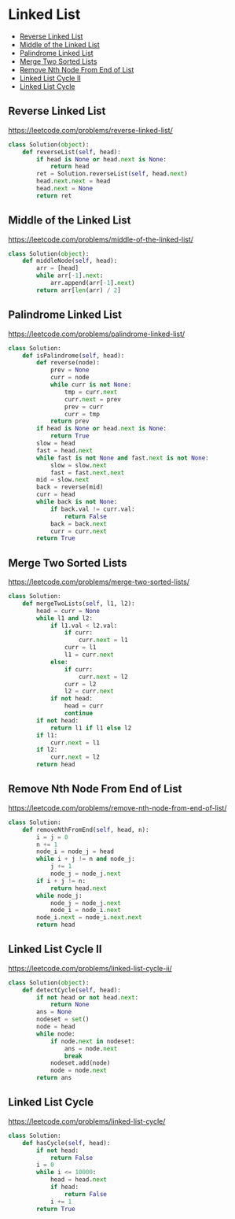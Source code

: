 # Linked List

+ [Reverse Linked List](#reverse-linked-list)
+ [Middle of the Linked List](#middle-of-the-linked-list)
+ [Palindrome Linked List](#palindrome-linked-list)
+ [Merge Two Sorted Lists](#merge-two-sorted-lists)
+ [Remove Nth Node From End of List](#remove-nth-node-from-end-of-list)
+ [Linked List Cycle II](#linked-list-cycle-ii)
+ [Linked List Cycle](#linked-list-cycle)

## Reverse Linked List

https://leetcode.com/problems/reverse-linked-list/

```python
class Solution(object):
    def reverseList(self, head):
        if head is None or head.next is None:
            return head
        ret = Solution.reverseList(self, head.next)
        head.next.next = head
        head.next = None
        return ret
```

## Middle of the Linked List

https://leetcode.com/problems/middle-of-the-linked-list/

```python
class Solution(object):
    def middleNode(self, head):
        arr = [head]
        while arr[-1].next:
            arr.append(arr[-1].next)
        return arr[len(arr) / 2]
```

## Palindrome Linked List

https://leetcode.com/problems/palindrome-linked-list/

```python
class Solution:
    def isPalindrome(self, head):
        def reverse(node):
            prev = None
            curr = node
            while curr is not None:
                tmp = curr.next
                curr.next = prev
                prev = curr
                curr = tmp
            return prev
        if head is None or head.next is None:
            return True
        slow = head
        fast = head.next
        while fast is not None and fast.next is not None:
            slow = slow.next
            fast = fast.next.next
        mid = slow.next
        back = reverse(mid)
        curr = head
        while back is not None:
            if back.val != curr.val:
                return False
            back = back.next
            curr = curr.next
        return True
```

## Merge Two Sorted Lists

https://leetcode.com/problems/merge-two-sorted-lists/

```python
class Solution:
    def mergeTwoLists(self, l1, l2):
        head = curr = None
        while l1 and l2:
            if l1.val < l2.val:
                if curr:
                    curr.next = l1
                curr = l1
                l1 = curr.next
            else:
                if curr:
                    curr.next = l2
                curr = l2
                l2 = curr.next
            if not head:
                head = curr
                continue
        if not head:
            return l1 if l1 else l2
        if l1:
            curr.next = l1
        if l2:
            curr.next = l2
        return head
```

## Remove Nth Node From End of List

https://leetcode.com/problems/remove-nth-node-from-end-of-list/

```python
class Solution:
    def removeNthFromEnd(self, head, n):
        i = j = 0
        n += 1
        node_i = node_j = head
        while i + j != n and node_j:
            j += 1
            node_j = node_j.next
        if i + j != n:
            return head.next
        while node_j:
            node_j = node_j.next
            node_i = node_i.next
        node_i.next = node_i.next.next
        return head
```

## Linked List Cycle II

https://leetcode.com/problems/linked-list-cycle-ii/

```python
class Solution(object):
    def detectCycle(self, head):
        if not head or not head.next:
            return None
        ans = None
        nodeset = set()
        node = head
        while node:
            if node.next in nodeset:
                ans = node.next
                break
            nodeset.add(node)
            node = node.next
        return ans
```

## Linked List Cycle

https://leetcode.com/problems/linked-list-cycle/

```python
class Solution:
    def hasCycle(self, head):
        if not head:
            return False
        i = 0
        while i <= 10000:
            head = head.next
            if head:
                return False
            i += 1
        return True
```
